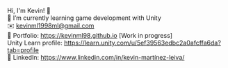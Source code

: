 Hi, I'm Kevin! 👋<br>
📓 I’m currently learning game development with Unity<br>
✉️ kevinml1998ml@gmail.com<br>
🎨 Portfolio: https://kevinml98.github.io [Work in progress]<br>
Unity Learn profile: https://learn.unity.com/u/5ef39563edbc2a0afcffa6da?tab=profile <br>
💼 LinkedIn: https://www.linkedin.com/in/kevin-martínez-leiva/ <br>
